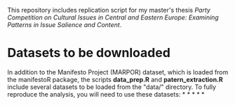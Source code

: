 This repository includes replication script for my master's thesis *Party Competition on Cultural Issues in Central and Eastern Europe: Examining Patterns in Issue Salience and Content*.

# Datasets to be downloaded

In addition to the Manifesto Project (MARPOR) dataset, which is loaded from the manifestoR package, the scripts **data_prep.R** and **patern_extraction.R** include several datasets to be loaded from the "data/" directory. To fully reproduce the analysis, you will need to use these datasets: 
* 
*
*
*
*

